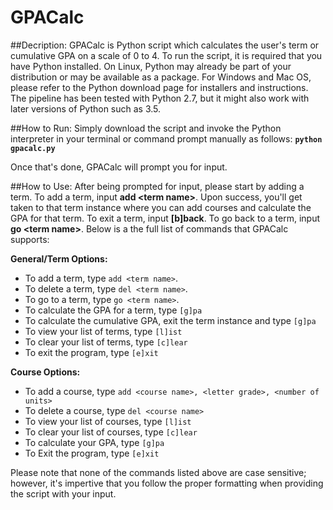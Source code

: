 # GPACalc

##Decription:
GPACalc is Python script which calculates the user's term or cumulative GPA on a scale of 0 to 4. To run the script, it is required that you have Python installed. On Linux, Python may already be part of your distribution or may be available as a package. For Windows and Mac OS, please refer to the Python download page for installers and instructions. The pipeline has been tested with Python 2.7, but it might also work with later versions of Python such as 3.5.

##How to Run:
Simply download the script and invoke the Python interpreter in your terminal or command prompt manually as follows:
**`python gpacalc.py`**

Once that's done, GPACalc will prompt you for input.

##How to Use:
After being prompted for input, please start by adding a term. To add a term, input **add \<term name\>**. Upon success, you'll get taken to that term instance where you can add courses and calculate the GPA for that term. To exit a term, input **[b]back**. To go back to a term, input **go \<term name\>**. Below is a the full list of commands that GPACalc supports:

**General/Term Options:**
* To add a term, type `add <term name>`.
* To delete a term, type `del <term name>`.
* To go to a term, type `go <term name>`.
* To calculate the GPA for a term, type `[g]pa`
* To calculate the cumulative GPA, exit the term instance and type `[g]pa`
* To view your list of terms, type `[l]ist`
* To clear your list of terms, type `[c]lear`
* To exit the program, type `[e]xit`

**Course Options:**
* To add a course, type `add <course name>, <letter grade>, <number of units>`
* To delete a course, type `del <course name>`
* To view your list of courses, type `[l]ist`
* To clear your list of courses, type `[c]lear`
* To calculate your GPA, type `[g]pa`
* To Exit the program, type `[e]xit`

Please note that none of the commands listed above are case sensitive; however, it's impertive that you follow the proper formatting when providing the script with your input.
